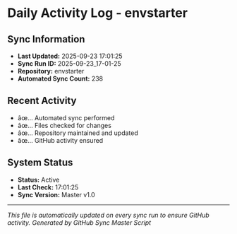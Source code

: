 ﻿# Daily Activity Log - envstarter

## Sync Information
- **Last Updated:** 2025-09-23 17:01:25
- **Sync Run ID:** 2025-09-23_17-01-25
- **Repository:** envstarter
- **Automated Sync Count:** 238

## Recent Activity
- âœ… Automated sync performed
- âœ… Files checked for changes
- âœ… Repository maintained and updated
- âœ… GitHub activity ensured

## System Status
- **Status:** Active
- **Last Check:** 17:01:25
- **Sync Version:** Master v1.0

---
*This file is automatically updated on every sync run to ensure GitHub activity.*
*Generated by GitHub Sync Master Script*
